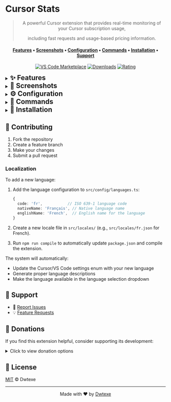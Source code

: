 # Cursor Stats

<div align="center">

> A powerful Cursor extension that provides real-time monitoring of your Cursor subscription usage,
>
> including fast requests and usage-based pricing information.

#### [Features](#section-features) • [Screenshots](#section-screenshots) • [Configuration](#section-configuration) • [Commands](#section-commands) • [Installation](#section-install) • [Support](#-support)

[![VS Code Marketplace](https://img.shields.io/visual-studio-marketplace/v/Dwtexe.cursor-stats.svg?style=flat-square&label=VS%20Code%20Marketplace&logo=visual-studio-code)](https://marketplace.visualstudio.com/items?itemName=Dwtexe.cursor-stats) [![Downloads](https://img.shields.io/visual-studio-marketplace/d/Dwtexe.cursor-stats.svg?style=flat-square)](https://marketplace.visualstudio.com/items?itemName=Dwtexe.cursor-stats) [![Rating](https://img.shields.io/visual-studio-marketplace/r/Dwtexe.cursor-stats.svg?style=flat-square)](https://marketplace.visualstudio.com/items?itemName=Dwtexe.cursor-stats)

</div>

<details id="section-features">
<summary style="cursor: pointer"><h2 style="display: inline">✨ Features</h2></summary>

#### Core Features

- 🚀 Real-time usage monitoring
- 👥 Team usage tracking
- 📊 Premium request analytics
- 💰 Usage-based pricing insights
- 🔄 Smart cooldown system
- 🔔 Intelligent notifications
- 💸 Spending alerts
- 💳 Mid-month payment tracking

#### Advanced Features

- 🎨 Customizable status bar
- 📈 Progress bar visualization
- 🌍 Multi-currency support
- 📝 Diagnostic reporting
- ⚡ Command palette integration
- 🌙 Cursor Nightly version support
- 🔄 GitHub release updates
- 🔒 Secure token management

#### 🔜 Upcoming Features

- 📊 Session-based request tracking
- 📈 Visual analytics dashboard
- 🎯 Project-specific monitoring
- 🎨 Enhanced statistics view
- ⚙️ Advanced customization options

</details>
<details id="section-screenshots">
<summary style="cursor: pointer"><h2 style="display: inline">📸 Screenshots</h2></summary>
<table align="center">
<tr>
<td width="50%" "><img src="https://github.com/user-attachments/assets/08b36e46-c8eb-4c39-8500-fc0caeb5399e" width="100%"/></td>
<td width="50%" "><img src="https://github.com/user-attachments/assets/27f344d2-a3f7-4c13-98f2-20fdbb315430" width="100%"/></td>
</tr>
<tr>
<td align="center" ">Default UI</td>
<td align="center" ">Custom Currency</td>
</tr>
<tr>
<td width="50%" "><img src="https://github.com/user-attachments/assets/8ab6a112-3183-4d39-92c0-0bdb79c7d621" width="100%"/></td>
<td width="50%" "><img src="https://github.com/user-attachments/assets/64a88004-96e6-4c24-83cd-bddfb1b7c969" width="100%"/></td>
</tr>
<tr>
<td align="center" ">Progress Bars</td>
<td align="center" ">Settings</td>
</tr>
</table>
</details>

<details id="section-configuration">
<summary style="cursor: pointer"><h2 style="display: inline">⚙️ Configuration</h2></summary>

| Setting                                    | Description                                                  | Default                        |
| ------------------------------------------ | ------------------------------------------------------------ | ------------------------------ |
| `cursorStats.enableLogging`                | Enable detailed logging                                      | `true`                         |
| `cursorStats.enableStatusBarColors`        | Toggle colored status bar                                    | `true`                         |
| `cursorStats.statusBarColorThresholds`     | Customize status bar text color based on usage percentage    | `Array of 14 color thresholds` |
| `cursorStats.enableAlerts`                 | Enable usage alerts                                          | `true`                         |
| `cursorStats.usageAlertThresholds`         | Percentage thresholds for usage alerts                       | `[10, 30, 50, 75, 90, 100]`    |
| `cursorStats.showTotalRequests`            | Show sum of all requests instead of only fast requests       | `false`                        |
| `cursorStats.refreshInterval`              | Update frequency (seconds)                                   | `60`                           |
| `cursorStats.spendingAlertThreshold`       | Spending alert threshold (in your selected currency)         | `1`                            |
| `cursorStats.currency`                     | Custom currency conversion                                   | `USD`                          |
| `cursorStats.showProgressBars`             | Enable progress visualization                                | `false`                        |
| `cursorStats.progressBarLength`            | Progress bar length (for progress visualization)             | `10`                           |
| `cursorStats.progressBarWarningThreshold`  | Percentage threshold for progress bar warning (yellow)       | `50`                           |
| `cursorStats.progressBarCriticalThreshold` | Percentage threshold for progress bar critical (red)         | `75`                           |
| `cursorStats.customDatabasePath`           | Custom path to Cursor database                               | `""`                           |
| `cursorStats.excludeWeekends`              | Exclude weekends from period progress and daily calculations | `false`                        |
| `cursorStats.showDailyRemaining`           | Show estimated fast requests remaining per day               | `false`                        |
| `cursorStats.language`                     | Language for extension interface and messages                | `en`                           |

</details>

<details id="section-commands">
<summary style="cursor: pointer"><h2 style="display: inline">🔧 Commands</h2></summary>

| Command                       | Description                             |
| ----------------------------- | --------------------------------------- |
| `cursor-stats.refreshStats`   | Manually refresh statistics             |
| `cursor-stats.openSettings`   | Open extension settings                 |
| `cursor-stats.setLimit`       | Configure usage-based pricing settings  |
| `cursor-stats.selectCurrency` | Change display currency                 |
| `cursor-stats.selectLanguage` | Select language for extension interface |
| `cursor-stats.createReport`   | Generate diagnostic report              |

</details>

<details id="section-install">
<summary style="cursor: pointer"><h2 style="display: inline">🚀 Installation</h2></summary>
  
#### VS Code Marketplace

1. Open VS Code
2. Press `Ctrl+P` / `⌘P`
3. Run `ext install Dwtexe.cursor-stats`

Or install directly from [VS Code Marketplace](https://marketplace.visualstudio.com/items?itemName=Dwtexe.cursor-stats)

#### Manual Installation

1. Download the latest `.vsix` from [Releases](https://github.com/Dwtexe/cursor-stats/releases)
2. Open Cursor
3. Press `Ctrl+Shift+P` / `⌘⇧P`
4. Run `Install from VSIX`
5. Select the downloaded file

</details>

## 🤝 Contributing

1. Fork the repository
2. Create a feature branch
3. Make your changes
4. Submit a pull request

### Localization

To add a new language:

1. Add the language configuration to `src/config/languages.ts`:

   ```typescript
   {
     code: 'fr',           // ISO 639-1 language code
     nativeName: 'Français', // Native language name
     englishName: 'French',  // English name for the language
   }
   ```

2. Create a new locale file in `src/locales/` (e.g., `src/locales/fr.json` for French).

3. Run `npm run compile` to automatically update `package.json` and compile the extension.

The system will automatically:

- Update the Cursor/VS Code settings enum with your new language
- Generate proper language descriptions
- Make the language available in the language selection dropdown

## 💬 Support

- 🐛 [Report Issues](https://github.com/Dwtexe/cursor-stats/issues)
- 💡 [Feature Requests](https://github.com/Dwtexe/cursor-stats/issues/new)

## 💝 Donations

If you find this extension helpful, consider supporting its development:

<details>
<summary>Click to view donation options</summary>

### Buy Me A Coffee

<a href="https://www.buymeacoffee.com/dwtexe" target="_blank"><img src="https://www.buymeacoffee.com/assets/img/custom_images/orange_img.png" alt="Buy Me A Coffee" style="height: 41px !important;width: 174px !important;box-shadow: 0px 3px 2px 0px rgba(190, 190, 190, 0.5) !important;-webkit-box-shadow: 0px 3px 2px 0px rgba(190, 190, 190, 0.5) !important;" ></a>

### Binance

- **ID**: `39070620`

### USDT

- **Multi-Chain** (BEP20/ERC20/Arbitrum One/Optimism):

  ```
  0x88bfb527158387f8f74c5a96a0468615d06f3899
  ```

- **TRC20**:

  ```
  TPTnapCanmrsfcMVAyn4YiC6dLP8Wx1Czb
  ```

</details>

## 📄 License

[MIT](LICENSE) © Dwtexe

---

<div align="center">

Made with ❤️ by [Dwtexe](https://github.com/Dwtexe)

</div>
